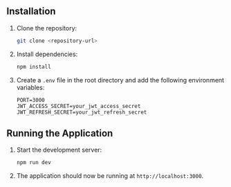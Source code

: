 ## Installation

1. Clone the repository:

   ```bash
   git clone <repository-url>
   ```

2. Install dependencies:

   ```bash
   npm install
   ```

3. Create a `.env` file in the root directory and add the following environment variables:
   ```dotenv
   PORT=3000
   JWT_ACCESS_SECRET=your_jwt_access_secret
   JWT_REFRESH_SECRET=your_jwt_refresh_secret
   ```

## Running the Application

1. Start the development server:

   ```bash
   npm run dev
   ```

2. The application should now be running at `http://localhost:3000`.
